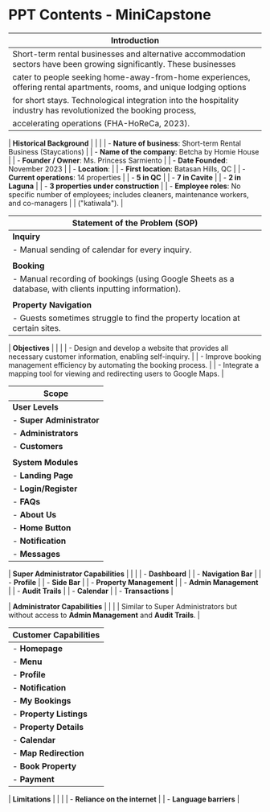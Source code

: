 # PPT Contents - MiniCapstone

| **Introduction**                                                                                                        |
|-------------------------------------------------------------------------------------------------------------------------|
| Short-term rental businesses and alternative accommodation sectors have been growing significantly. These businesses    |
| cater to people seeking home-away-from-home experiences, offering rental apartments, rooms, and unique lodging options  |
| for short stays. Technological integration into the hospitality industry has revolutionized the booking process,        |
| accelerating operations (FHA-HoReCa, 2023).                                                                             |

| **Historical Background**                                                                                               |
|                                                                                                                          |
| - **Nature of business**: Short-term Rental Business (Staycations)                                                     |
| - **Name of the company**: Betcha by Homie House                                                                        |
| - **Founder / Owner**: Ms. Princess Sarmiento                                                                          |
| - **Date Founded**: November 2023                                                                                      |
| - **Location**:                                                                                                        |
|   - **First location**: Batasan Hills, QC                                                                              |
|   - **Current operations**: 14 properties                                                                              |
|     - **5 in QC**                                                                                                      |
|     - **7 in Cavite**                                                                                                  |
|     - **2 in Laguna**                                                                                                  |
|     - **3 properties under construction**                                                                              |
| - **Employee roles**: No specific number of employees; includes cleaners, maintenance workers, and co-managers         |
|   ("katiwala").                                                                                                        |

| **Statement of the Problem (SOP)**                                                                                     |
|-------------------------------------------------------------------------------------------------------------------------|
| **Inquiry**                                                                                                            |
| - Manual sending of calendar for every inquiry.                                                                        |
|                                                                                                                        |
| **Booking**                                                                                                            |
| - Manual recording of bookings (using Google Sheets as a database, with clients inputting information).                |
|                                                                                                                        |
| **Property Navigation**                                                                                               |
| - Guests sometimes struggle to find the property location at certain sites.                                            |

| **Objectives**                                                                                                         |
|                                                                                                                        |
| - Design and develop a website that provides all necessary customer information, enabling self-inquiry.                |
| - Improve booking management efficiency by automating the booking process.                                             |
| - Integrate a mapping tool for viewing and redirecting users to Google Maps.                                           |

| **Scope**                                                                                                              |
|-------------------------------------------------------------------------------------------------------------------------|
| **User Levels**                                                                                                        |
| - **Super Administrator**                                                                                              |
| - **Administrators**                                                                                                   |
| - **Customers**                                                                                                        |
|                                                                                                                        |
| **System Modules**                                                                                                     |
| - **Landing Page**                                                                                                     |
| - **Login/Register**                                                                                                   |
| - **FAQs**                                                                                                             |
| - **About Us**                                                                                                         |
| - **Home Button**                                                                                                      |
| - **Notification**                                                                                                     |
| - **Messages**                                                                                                         |

| **Super Administrator Capabilities**                                                                                   |
|                                                                                                                        |
| - **Dashboard**                                                                                                        |
| - **Navigation Bar**                                                                                                   |
| - **Profile**                                                                                                          |
| - **Side Bar**                                                                                                         |
| - **Property Management**                                                                                              |
| - **Admin Management**                                                                                                |
| - **Audit Trails**                                                                                                     |
| - **Calendar**                                                                                                         |
| - **Transactions**                                                                                                     |

| **Administrator Capabilities**                                                                                        |
|                                                                                                                        |
| Similar to Super Administrators but without access to **Admin Management** and **Audit Trails**.                       |

| **Customer Capabilities**                                                                                             |
|-------------------------------------------------------------------------------------------------------------------------|
| - **Homepage**                                                                                                         |
| - **Menu**                                                                                                             |
| - **Profile**                                                                                                          |
| - **Notification**                                                                                                     |
| - **My Bookings**                                                                                                      |
| - **Property Listings**                                                                                               |
| - **Property Details**                                                                                                |
| - **Calendar**                                                                                                        |
| - **Map Redirection**                                                                                                 |
| - **Book Property**                                                                                                   |
| - **Payment**                                                                                                         |

| **Limitations**                                                                                                       |
|                                                                                                                        |
| - **Reliance on the internet**                                                                                        |
| - **Language barriers**                                                                                               |
